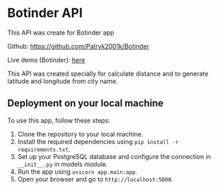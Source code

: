 
# Botinder API
This API was create for Botinder app

Github: https://github.com/Patryk2001k/Botinder

Live demo (Botinder): [here](https://botinder.onrender.com/home)

This API was created specially for calculate distance and to generate latitude and longitude from city name.

## Deployment on your local machine

To use this app, follow these steps:
1. Clone the repository to your local machine.
2. Install the required dependencies using `pip install -r requirements.txt`.
3. Set up your PostgreSQL database and configure the connection in `__init__.py` in models module.
4. Run the app using `uvicorn app.main:app`.
5. Open your browser and go to `http://localhost:5000`.


